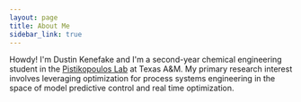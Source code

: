 ```yaml
---
layout: page
title: About Me
sidebar_link: true
---
```


Howdy! I'm Dustin Kenefake and I'm a second-year chemical engineering student in the [Pistikopoulos Lab](http://parametric.tamu.edu/) at Texas A&M. My primary research interest involves leveraging optimization for process systems engineering in the space of model predictive control and real time optimization.
